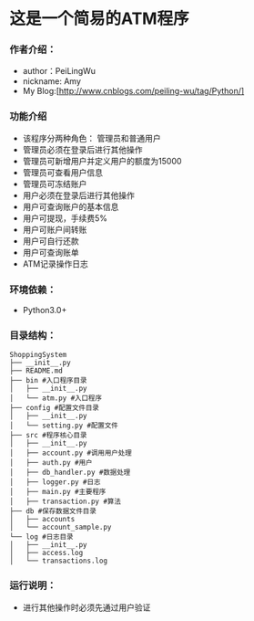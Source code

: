 # 这是一个简易的ATM程序

### 作者介绍：
* author：PeiLingWu
* nickname: Amy
* My Blog:[http://www.cnblogs.com/peiling-wu/tag/Python/]

### 功能介绍
* 该程序分两种角色： 管理员和普通用户
* 管理员必须在登录后进行其他操作
* 管理员可新增用户并定义用户的额度为15000
* 管理员可查看用户信息
* 管理员可冻结账户
* 用户必须在登录后进行其他操作
* 用户可查询账户的基本信息
* 用户可提现，手续费5%
* 用户可账户间转账
* 用户可自行还款
* 用户可查询账单
* ATM记录操作日志

### 环境依赖：
* Python3.0+

### 目录结构：

    ShoppingSystem
    ├── __init__.py
    ├── README.md
    ├── bin #入口程序目录
    │   ├── __init__.py
    │   └── atm.py #入口程序
    ├── config #配置文件目录
    │   ├── __init__.py
    │   └── setting.py #配置文件
    ├── src #程序核心目录
    │   ├── __init__.py
    │   ├── account.py #调用用户处理
    │   ├── auth.py #用户
    │   ├── db_handler.py #数据处理
    │   ├── logger.py #日志
    │   ├── main.py #主要程序
    │   ├── transaction.py #算法
    ├── db #保存数据文件目录
    │   ├── accounts
    │   └── account_sample.py
    └── log #日志目录
    │   ├── __init__.py
    │   ├── access.log
    │   └── transactions.log

### 运行说明：
* 进行其他操作时必须先通过用户验证

